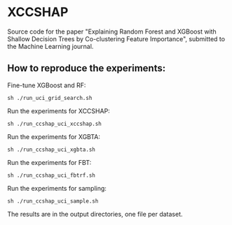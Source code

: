 # XCCSHAP
Source code for the paper "Explaining Random Forest and XGBoost with Shallow Decision Trees by Co-clustering Feature Importance", submitted to the Machine Learning journal.

## How to reproduce the experiments:

Fine-tune XGBoost and RF:

```
sh ./run_uci_grid_search.sh
```

Run the experiments for XCCSHAP:

```
sh ./run_ccshap_uci_xccshap.sh
```

Run the experiments for XGBTA:

```
sh ./run_ccshap_uci_xgbta.sh
```

Run the experiments for FBT:

```
sh ./run_ccshap_uci_fbtrf.sh
```

Run the experiments for sampling:

```
sh ./run_ccshap_uci_sample.sh
```


The results are in the output directories, one file per dataset.